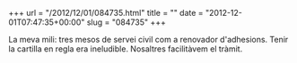 +++
url = "/2012/12/01/084735.html"
title = ""
date = "2012-12-01T07:47:35+00:00"
slug = "084735"
+++

<p>La meva mili: tres mesos de servei civil com a renovador d'adhesions. Tenir la cartilla en regla era ineludible. Nosaltres facilitàvem el tràmit.</p>
